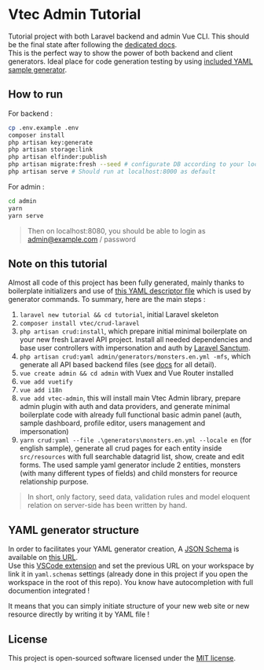 # Vtec Admin Tutorial

Tutorial project with both Laravel backend and admin Vue CLI. This should be the final state after following the [dedicated docs](https://vtec.okami101.io/tutorial).  
This is the perfect way to show the power of both backend and client generators. Ideal place for code generation testing by using [included YAML sample generator]("admin/generators/monsters.fr.yml").

## How to run

For backend :

```bash
cp .env.example .env
composer install
php artisan key:generate
php artisan storage:link
php artisan elfinder:publish
php artisan migrate:fresh --seed # configurate DB according to your local before inside .env
php artisan serve # Should run at localhost:8000 as default
```

For admin :

```bash
cd admin
yarn
yarn serve
```

> Then on localhost:8080, you should be able to login as admin@example.com / password

## Note on this tutorial

Almost all code of this project has been fully generated, mainly thanks to boilerplate initializers and use of [this YAML descriptor file]("admin/generators/monsters.fr.yml") which is used by generator commands. To summary, here are the main steps :

1. `laravel new tutorial && cd tutorial`, initial Laravel skeleton
2. `composer install vtec/crud-laravel`
3. `php artisan crud:install`, which prepare initial minimal boilerplate on your new fresh Laravel API project. Install all needed dependencies and base user controllers with impersonation and auth by [Laravel Sanctum](https://github.com/laravel/sanctum).
4. `php artisan crud:yaml admin/generators/monsters.en.yml -mfs`, which generate all API based backend files (see [docs](https://github.com/okami101/vtec-laravel-crud#scaffolding) for all detail).
5. `vue create admin && cd admin` with Vuex and Vue Router installed
6. `vue add vuetify`
7. `vue add i18n`
8. `vue add vtec-admin`, this will install main Vtec Admin library, prepare admin plugin with auth and data providers, and generate minimal boilerplate code with already full functional basic admin panel (auth, sample dashboard, profile editor, users management and impersonation)
9. `yarn crud:yaml --file .\generators\monsters.en.yml --locale en` (for english sample), generate all crud pages for each entity inside `src/resources` with full searchable datagrid list, show, create and edit forms. The used sample yaml generator include 2 entities, monsters (with many different types of fields) and child monsters for reource relationship purpose.

> In short, only factory, seed data, validation rules and model eloquent relation on server-side has been written by hand.

## YAML generator structure

In order to facilitates your YAML generator creation, A [JSON Schema](https://json-schema.org/) is available on [this URL](https://vtec.okami101.io/schemas/generator.json).  
Use this [VSCode extension](https://marketplace.visualstudio.com/items?itemName=redhat.vscode-yaml) and set the previous URL on your workspace by link it in `yaml.schemas` settings (already done in this project if you open the workspace in the root of this repo). You know have autocompletion with full documention integrated !

It means that you can simply initiate structure of your new web site or new resource directly by writing it by YAML file !

## License

This project is open-sourced software licensed under the [MIT license](https://adr1enbe4udou1n.mit-license.org).
